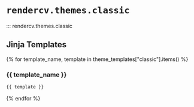 # `rendercv.themes.classic`

::: rendercv.themes.classic

## Jinja Templates

{% for template_name, template in theme_templates["classic"].items() %}
### {{ template_name }}

```latex
{{ template }}
```

{% endfor %}
